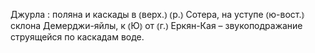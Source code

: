 ---
---

Джурла
: поляна и каскады в ⦅верх.⦆ ⦅р.⦆ Сотера, на уступе ⦅ю-вост.⦆ склона Демерджи-яйлы, к ⦅Ю⦆ от ⦅г.⦆ Еркян-Кая – звукоподражание струящейся по каскадам воде.
